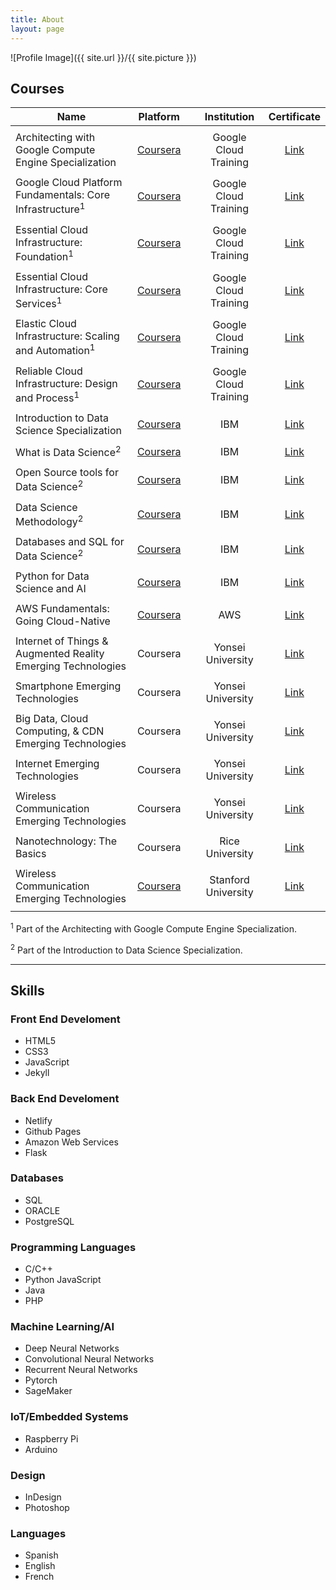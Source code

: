 ```yaml
---
title: About
layout: page
---
```

![Profile Image]({{ site.url }}/{{ site.picture }})

<p></p>

<h2>Courses</h2>

|Name|Platform| |Institution|Certificate|
|----|:------:|---|:---------:|:---------:|
| | | | | |
|Architecting with Google Compute Engine Specialization|[Coursera](https://www.coursera.org/specializations/gcp-architecture)| |Google Cloud Training|[Link](https://www.coursera.org/account/accomplishments/specialization/certificate/ZJGP26DBWYS5)|
| | | | | |
|Google Cloud Platform Fundamentals: Core Infrastructure<sup>1</sup>|[Coursera](https://www.coursera.org/learn/gcp-fundamentals?specialization=gcp-architecture)| |Google Cloud Training|[Link](https://www.coursera.org/account/accomplishments/certificate/2MN84HJ2NJGT)|
| | | | | |
|Essential Cloud Infrastructure: Foundation<sup>1</sup>|[Coursera](https://www.coursera.org/learn/gcp-infrastructure-foundation?specialization=gcp-architecture)| |Google Cloud Training|[Link](https://www.coursera.org/account/accomplishments/certificate/XUMN5FWGXUNH)|
| | | | | |
|Essential Cloud Infrastructure: Core Services<sup>1</sup>|[Coursera](https://www.coursera.org/learn/gcp-infrastructure-core-services?specialization=gcp-architecture)| |Google Cloud Training|[Link](https://www.coursera.org/account/accomplishments/certificate/8WZUVT6EXRZ3)|
| | | | | |
|Elastic Cloud Infrastructure: Scaling and Automation<sup>1</sup>|[Coursera](https://www.coursera.org/learn/gcp-infrastructure-scaling-automation?specialization=gcp-architecture)| |Google Cloud Training|[Link](https://www.coursera.org/account/accomplishments/certificate/L2U8PJ7TXFUU)|
| | | | | |
|Reliable Cloud Infrastructure: Design and Process<sup>1</sup>|[Coursera](https://www.coursera.org/learn/cloud-infrastructure-design-process)| |Google Cloud Training|[Link](https://www.coursera.org/account/accomplishments/certificate/RAT4CGQ3MC3Z)|
| | | | | |
|Introduction to Data Science Specialization|[Coursera](https://www.coursera.org/specializations/introduction-data-science)| |IBM|[Link](https://www.coursera.org/account/accomplishments/specialization/certificate/K8XM9QNNUXZJ?utm_medium=certificate&utm_source=link&utm_campaign=copybutton_certificate&utm_term=long)|
| | | | | |
|What is Data Science<sup>2</sup>|[Coursera](https://www.coursera.org/learn/what-is-datascience)| |IBM|[Link](https://www.coursera.org/account/accomplishments/certificate/FGDLUSD779NC)|
| | | | | |
|Open Source tools for Data Science<sup>2</sup>|[Coursera](https://www.coursera.org/learn/open-source-tools-for-data-science)| |IBM|[Link](https://www.coursera.org/account/accomplishments/certificate/UEP9DW6WD2MH)|
| | | | | |
|Data Science Methodology<sup>2</sup>|[Coursera](https://www.coursera.org/learn/data-science-methodology)| |IBM|[Link](https://www.coursera.org/account/accomplishments/certificate/M35Q4V7XYAFB)|
| | | | | |
|Databases and SQL for Data Science<sup>2</sup>|[Coursera](https://www.coursera.org/learn/sql-data-science)| |IBM|[Link](https://www.coursera.org/account/accomplishments/certificate/TAHWJVB9V4SR)|
| | | | | |
|Python for Data Science and AI|[Coursera](https://www.coursera.org/learn/python-for-applied-data-science-ai)| |IBM|[Link](https://www.coursera.org/account/accomplishments/certificate/MNYLLYGJBN9Q)|
| | | | | |
|AWS Fundamentals: Going Cloud-Native|[Coursera](https://www.coursera.org/learn/aws-fundamentals-going-cloud-native)| |AWS|[Link](https://www.coursera.org/account/accomplishments/certificate/VREBH98Q7JVA)|
| | | | | |
|Internet of Things & Augmented Reality Emerging Technologies |Coursera| |Yonsei University|[Link](https://www.coursera.org/account/accomplishments/certificate/QZ4565SSEQH9)|
| | | | | |
|Smartphone Emerging Technologies |Coursera| |Yonsei University|[Link](https://www.coursera.org/account/accomplishments/certificate/HKFKL4YK7QUZ)|
| | | | | |
|Big Data, Cloud Computing, & CDN Emerging Technologies |Coursera| |Yonsei University|[Link](https://www.coursera.org/account/accomplishments/certificate/M4XCBTMZ4P3M)|
| | | | | |
|Internet Emerging Technologies |Coursera| |Yonsei University|[Link](https://www.coursera.org/account/accomplishments/certificate/V9FTKKW872U7)|
| | | | | |
|Wireless Communication Emerging Technologies |Coursera| |Yonsei University|[Link](https://www.coursera.org/account/accomplishments/certificate/7DQTYQ8WGVRT)|
| | | | | |
|Nanotechnology: The Basics |Coursera| |Rice University|[Link](https://www.coursera.org/api/legacyCertificates.v1/spark/statementOfAccomplishment/278~475404/pdf)|
| | | | | |
|Wireless Communication Emerging Technologies |[Coursera](https://www.coursera.org/learn/machine-learning)| |Stanford University|[Link](https://www.coursera.org/api/legacyCertificates.v1/spark/statementOfAccomplishment/971489~475404/pdf)|
| | | | | |

<sup>1</sup> Part of the Architecting with Google Compute Engine Specialization.

<sup>2</sup> Part of the Introduction to Data Science Specialization.


---

<h2>Skills</h2>

<h3>Front End Develoment</h3>
<ul class="skill-list">
	<li>HTML5</li>
	<li>CSS3</li>
	<li>JavaScript</li>
	<li>Jekyll</li>
</ul>

<h3>Back End Develoment</h3>
<ul class="skill-list">
	<li>Netlify</li>
	<li>Github Pages</li>
	<li>Amazon Web Services</li>
	<li>Flask</li>
</ul>

<h3>Databases</h3>
<ul class="skill-list">
	<li>SQL</li>
	<li>ORACLE</li>
	<li>PostgreSQL</li>
</ul>

<h3>Programming Languages</h3>
<ul class="skill-list">
	<li>C/C++</li>
	<li>Python JavaScript</li>
	<li>Java</li>
	<li>PHP</li>
</ul>

<h3>Machine Learning/AI</h3>
<ul class="skill-list">
	<li>Deep Neural Networks</li>
	<li>Convolutional Neural Networks</li>
	<li>Recurrent Neural Networks</li>
	<li>Pytorch</li>
	<li>SageMaker</li>
</ul>

<h3>IoT/Embedded Systems</h3>
<ul class="skill-list">
	<li>Raspberry Pi</li>
	<li>Arduino</li>
</ul>

<h3>Design</h3>
<ul class="skill-list">
	<li>InDesign</li>
	<li>Photoshop</li>
</ul>

<h3>Languages</h3>
<ul class="skill-list">
	<li>Spanish</li>
	<li>English</li>
	<li>French</li>
</ul>
